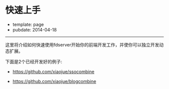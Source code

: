 # 快速上手

- template: page
- pubdate: 2014-04-18

-----------

这里将介绍如何快速使用fdserver开始你的前端开发工作，并使你可以独立开发动态扩展。

下面是2个已经开发好的例子:


* https://github.com/xiaojue/ssocombine

* https://github.com/xiaojue/blogcombine
